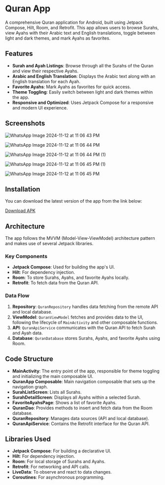 # Quran App

A comprehensive Quran application for Android, built using Jetpack Compose, Hilt, Room, and Retrofit. This app allows users to browse Surahs, view Ayahs with their Arabic text and English translations, toggle between light and dark themes, and mark Ayahs as favorites.

## Features

- **Surah and Ayah Listings**: Browse through all the Surahs of the Quran and view their respective Ayahs.
- **Arabic and English Translation**: Displays the Arabic text along with an English translation for each Ayah.
- **Favorite Ayahs**: Mark Ayahs as favorites for quick access.
- **Theme Toggling**: Easily switch between light and dark themes within the app.
- **Responsive and Optimized**: Uses Jetpack Compose for a responsive and modern UI experience.

## Screenshots

![WhatsApp Image 2024-11-12 at 11 06 43 PM](https://github.com/user-attachments/assets/d5851277-0393-480e-bfee-3f553b22bf0f)

![WhatsApp Image 2024-11-12 at 11 06 44 PM](https://github.com/user-attachments/assets/667bc70d-0b66-4d60-8f19-2d1b5b5703b4)

![WhatsApp Image 2024-11-12 at 11 06 44 PM (1)](https://github.com/user-attachments/assets/ad990fea-73b3-4226-910e-da776f9bc620)

![WhatsApp Image 2024-11-12 at 11 06 45 PM (1)](https://github.com/user-attachments/assets/ff317ae0-5178-4993-8671-aafe824c2b8a)

![WhatsApp Image 2024-11-12 at 11 06 45 PM](https://github.com/user-attachments/assets/4d12a9f2-81eb-468b-a26a-43d572466b7c)

## Installation

You can download the latest version of the app from the link below:

[Download APK](https://github.com/LaibaIstkar/Quran/blob/main/apk/app-debug.apk)

## Architecture

The app follows the MVVM (Model-View-ViewModel) architecture pattern and makes use of several Jetpack libraries.

### Key Components

- **Jetpack Compose**: Used for building the app's UI.
- **Hilt**: For dependency injection.
- **Room**: To store Surahs, Ayahs, and favorite Ayahs locally.
- **Retrofit**: To fetch data from the Quran API.

### Data Flow

1. **Repository**: `QuranRepository` handles data fetching from the remote API and local database.
2. **ViewModel**: `QuranViewModel` fetches and provides data to the UI, following the lifecycle of `MainActivity` and other composable functions.
3. **API**: `QuranApiService` communicates with the Quran API to fetch Surah and Ayah data.
4. **Database**: `QuranDatabase` stores Surahs, Ayahs, and favorite Ayahs using Room.

## Code Structure

- **MainActivity**: The entry point of the app, responsible for theme toggling and initializing the main composable UI.
- **QuranApp Composable**: Main navigation composable that sets up the navigation graph.
- **SurahListScreen**: Lists all Surahs.
- **SurahDetailScreen**: Displays all Ayahs within a selected Surah.
- **FavoriteAyahsPage**: Shows a list of favorite Ayahs.
- **QuranDao**: Provides methods to insert and fetch data from the Room database.
- **QuranRepository**: Manages data sources (API and local database).
- **QuranApiService**: Contains the Retrofit interface for the Quran API.

## Libraries Used

- **Jetpack Compose**: For building a declarative UI.
- **Hilt**: For dependency injection.
- **Room**: For local storage of Surahs and Ayahs.
- **Retrofit**: For networking and API calls.
- **LiveData**: To observe and react to data changes.
- **Coroutines**: For asynchronous programming.

